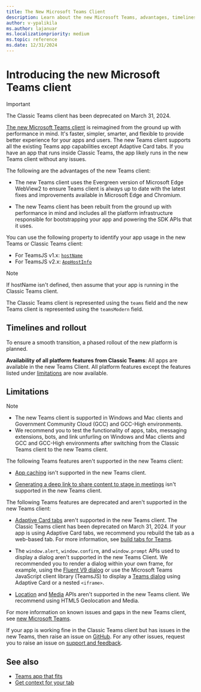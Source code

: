 ```yaml
---
title: The New Microsoft Teams Client
description: Learn about the new Microsoft Teams, advantages, timelines, rollout, limitations, versions, deprecated features, and latest updates.
author: v-ypalikila
ms.author: lajanuar
ms.localizationpriority: medium
ms.topic: reference
ms.date: 12/31/2024
---
```

# Introducing the new Microsoft Teams client

> [!IMPORTANT]
> The Classic Teams client has been deprecated on March 31, 2024.

[The new Microsoft Teams client](https://www.microsoft.com/en-us/microsoft-365/blog/2023/03/27/welcome-to-the-new-era-of-microsoft-teams/) is reimagined from the ground up with performance in mind. It's faster, simpler, smarter, and flexible to provide better experience for your apps and users. The new Teams client supports all the existing Teams app capabilities except Adaptive Card tabs. If you have an app that runs inside Classic Teams, the app likely runs in the new Teams client without any issues.

The following are the advantages of the new Teams client:

* The new Teams client uses the Evergreen version of Microsoft Edge WebView2 to ensure Teams client is always up to date with the latest fixes and improvements available in Microsoft Edge and Chromium.

* The new Teams client has been rebuilt from the ground up with performance in mind and includes all the platform infrastructure responsible for bootstrapping your app and powering the SDK APIs that it uses.

You can use the following property to identify your app usage in the new Teams or Classic Teams client:

* For TeamsJS v1.x: [`hostName`](/javascript/api/@microsoft/teams-js/context?view=msteams-client-js-latest&preserve-view=true#@microsoft-teams-js-context-hostname)
* For TeamsJS v2.x: [`AppHostInfo`](/javascript/api/@microsoft/teams-js/app.appinfo?view=msteams-client-js-latest&preserve-view=true#@microsoft-teams-js-app-appinfo-host)

> [!NOTE]
> If hostName isn't defined, then assume that your app is running in the Classic Teams client.

The Classic Teams client is represented using the `teams` field and the new Teams client is represented using the `teamsModern` field.

## Timelines and rollout

To ensure a smooth transition, a phased rollout of the new platform is planned.

**Availability of all platform features from Classic Teams**: All apps are available in the new Teams Client. All platform features except the features listed under [limitations](#limitations) are now available.

## Limitations

> [!NOTE]
>
> * The new Teams client is supported in Windows and Mac clients and Government Community Cloud (GCC) and GCC-High environments.
> * We recommend you to test the functionality of apps, tabs, messaging extensions, bots, and link unfurling on Windows and Mac clients and GCC and GCC-High environments after switching from the Classic Teams client to the new Teams client.

The following Teams features aren't supported in the new Teams client:

* [App caching](~/tabs/how-to/app-caching.md) isn't supported in the new Teams client.

* [Generating a deep link to share content to stage in meetings](~/concepts/build-and-test/share-in-meeting.md#generate-a-deep-link-to-share-content-to-stage-in-meetings) isn't supported in the new Teams client.

The following Teams features are deprecated and aren't supported in the new Teams client:

* [Adaptive Card tabs](../tabs/how-to/build-adaptive-card-tabs.md) aren't supported in the new Teams client. The Classic Teams client has been deprecated on March 31, 2024. If your app is using Adaptive Card tabs, we recommend you rebuild the tab as a web-based tab. For more information, see [build tabs for Teams](../tabs/what-are-tabs.md).

* The `window.alert`, `window.confirm`, and `window.prompt` APIs used to display a dialog aren't supported in the new Teams Client. We recommended you to render a dialog within your own frame, for example, using the [Fluent V9 dialog](https://react.fluentui.dev/?path=/docs/components-dialog--default) or use the Microsoft Teams JavaScript client library (TeamsJS) to display a [Teams dialog](../tabs/what-are-tabs.md) using Adaptive Card or a nested `<iframe>`.

* [Location](../concepts/device-capabilities/location-capability.md#location-apis) and [Media](../concepts/device-capabilities/media-capabilities.md#media-capability-apis) APIs aren't supported in the new Teams client. We recommend using HTML5 Geolocation and Media.

For more information on known issues and gaps in the new Teams client, see [new Microsoft Teams](/microsoftteams/new-teams-desktop-admin?tabs=teams-admin-center#known-issues).

If your app is working fine in the Classic Teams client but has issues in the new Teams, then raise an issue on [GitHub](https://github.com/MicrosoftDocs/msteams-docs/issues/new?title=&body=%0A%0A%5BEnter%20feedback%20here%5D%0A%0A%0A---%0A%23%23%23%23%20Document%20Details%0A%0A%E2%9A%A0%20*Do%20not%20edit%20this%20section.%20It%20is%20required%20for%20learn.microsoft.com%20%E2%9E%9F%20GitHub%20issue%20linking.*%0A%0A*%20ID%3A%2019ddf42e-0a47-7717-52d4-e549155480a2%0A*%20Version%20Independent%20ID%3A%204bbe9beb-233f-cfd5-097b-f280aab5fde8%0A*%20Content%3A%20%5BMicrosoft%20Teams%20developer%20community%20support%20and%20feedback%20-%20Teams%5D(https%3A%2F%2Flearn.microsoft.com%2Fen-us%2Fmicrosoftteams%2Fplatform%2Ffeedback)%0A*%20Content%20Source%3A%20%5Bmsteams-platform%2Ffeedback.md%5D(https%3A%2F%2Fgithub.com%2FMicrosoftDocs%2Fmsteams-docs%2Fblob%2Fmain%2Fmsteams-platform%2Ffeedback.md)%0A*%20Service%3A%20**msteams**%0A*%20GitHub%20Login%3A%20%40surbhigupta%0A*%20Microsoft%20Alias%3A%20**lajanuar**). For any other issues, request you to raise an issue on [support and feedback](../feedback.md#developer-community-forums).

## See also

* [Teams app that fits](../overview.md)
* [Get context for your tab](../tabs/how-to/access-teams-context.md#handle-theme-change)
